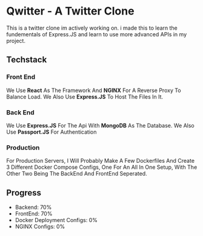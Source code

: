 # Qwitter - A Twitter Clone

This is a twitter clone im actively working on. i made this to learn the fundementals of Express.JS and learn to use more advanced APIs in my project.

## Techstack

### Front End

We Use **React** As The Framework And **NGINX** For A Reverse Proxy To Balance Load. We Also Use **Express.JS** To Host The Files In It.

### Back End

We Use **Express.JS** For The Api With **MongoDB** As The Database. We Also Use **Passport.JS** For Authentication

### Production

For Production Servers, I Will Probably Make A Few Dockerfiles And Create 3 Different Docker Compose Configs, One For An All In One Setup, With The Other Two Being The BackEnd And FrontEnd Seperated.

## Progress

- Backend: 70%
- FrontEnd: 70%
- Docker Deployment Configs: 0%
- NGINX Configs: 0%
